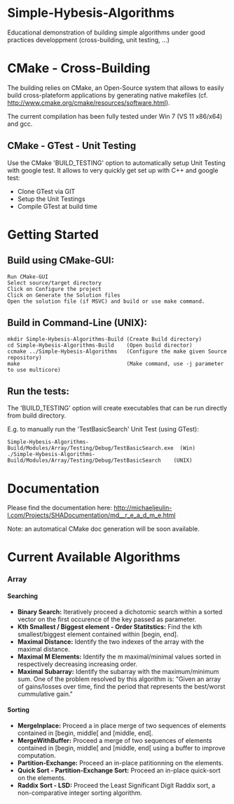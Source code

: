 # Simple-Hybesis-Algorithms
Educational demonstration of building simple algorithms under good practices developpment (cross-building, unit testing, ...)

# CMake - Cross-Building
The building relies on CMake, an Open-Source system that allows to easily build cross-plateform applications by generating native makefiles (cf. http://www.cmake.org/cmake/resources/software.html).

The current compilation has been fully tested under Win 7 (VS 11 x86/x64) and gcc.

## CMake - GTest - Unit Testing
Use the CMake 'BUILD_TESTING' option to automatically setup Unit Testing with google test.
It allows to very quickly get set up with C++ and google test:

- Clone GTest via GIT
- Setup the Unit Testings
- Compile GTest at build time

# Getting Started
## Build using CMake-GUI:

    Run CMake-GUI
    Select source/target directory
    Click on Configure the project
    Click on Generate the Solution files
    Open the solution file (if MSVC) and build or use make command.

## Build in Command-Line (UNIX):

    mkdir Simple-Hybesis-Algorithms-Build (Create Build directory)
    cd Simple-Hybesis-Algorithms-Build    (Open build director)
    ccmake ../Simple-Hybesis-Algorithms   (Configure the make given Source repository)
    make                                  (Make command, use -j parameter to use multicore)

## Run the tests:

The 'BUILD_TESTING' option will create executables that can be run directly from build directory.

E.g. to manually run the 'TestBasicSearch' Unit Test (using GTest):

    Simple-Hybesis-Algorithms-Build/Modules/Array/Testing/Debug/TestBasicSearch.exe  (Win)
    ./Simple-Hybesis-Algorithms-Build/Modules/Array/Testing/Debug/TestBasicSearch    (UNIX)

# Documentation
Please find the documentation here:
http://michaeljeulin-l.com/Projects/SHADocumentation/md__r_e_a_d_m_e.html

Note: an automatical CMake doc generation will be soon available.

# Current Available Algorithms
### Array
#### Searching
- **Binary Search:** Iteratively proceed a dichotomic search within a sorted vector on the first occurence of the key passed as parameter.
- **Kth Smallest / Biggest element - Order Statitstics:** Find the kth smallest/biggest element contained within [begin, end].
- **Maximal Distance:** Identify the two indexes of the array with the maximal distance.
- **Maximal M Elements:** Identify the m maximal/minimal values sorted in respectively decreasing increasing order.
- **Maximal Subarray:** Identify the subarray with the maximum/minimum sum. One of the problem resolved by this algorithm is:
"Given an array of gains/losses over time, find the period that represents the best/worst cummulative gain."

#### Sorting
- **MergeInplace:** Proceed a in place merge of two sequences of elements contained in [begin, middle[ and [middle, end[.
- **MergeWithBuffer:** Proceed a merge of two sequences of elements contained in [begin, middle[ and [middle, end[ using a buffer to improve computation.
- **Partition-Exchange:** Proceed an in-place patitionning on the elements.
- **Quick Sort - Partition-Exchange Sort:** Proceed an in-place quick-sort on the elements.
- **Raddix Sort - LSD:** Proceed the Least Significant Digit Raddix sort, a non-comparative integer sorting algorithm.
